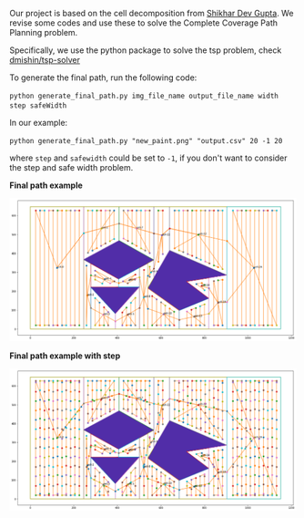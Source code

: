 Our project is based on the cell decomposition from [Shikhar Dev Gupta](https://github.com/Shikherneo2/path-planning). We revise some codes and use these to solve the Complete Coverage Path Planning problem.

Specifically, we use the python package to solve the tsp problem, check [dmishin/tsp-solver
](https://github.com/dmishin/tsp-solver)

To generate the final path, run the following code:

`python generate_final_path.py img_file_name output_file_name width step safeWidth`

In our example:

`python generate_final_path.py "new_paint.png" "output.csv" 20 -1 20`

where `step` and `safewidth` could be set to `-1`, if you don't want to consider the step and safe width problem.



**Final path example**

![](./image/final_path.png)



**Final path example with step**

![](./image/final_path_with_step.png)


